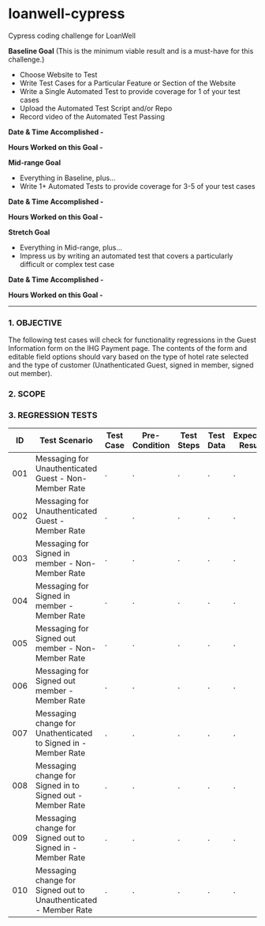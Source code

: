 # loanwell-cypress
Cypress coding challenge for LoanWell

**Baseline Goal** (This is the minimum viable result and is a must-have for this challenge.)

- Choose Website to Test
- Write Test Cases for a Particular Feature or Section of the Website
- Write a Single Automated Test to provide coverage for 1 of your test cases
- Upload the Automated Test Script and/or Repo
- Record video of the Automated Test Passing

**Date & Time Accomplished -**

**Hours Worked on this Goal -**

**Mid-range Goal**

- Everything in Baseline, plus...
- Write 1+ Automated Tests to provide coverage for 3-5 of your test cases

**Date & Time Accomplished -** 

**Hours Worked on this Goal -**

**Stretch Goal**

- Everything in Mid-range, plus...
- Impress us by writing an automated test that covers a particularly difficult or complex test case

**Date & Time Accomplished -** 

**Hours Worked on this Goal -**

----------------------------------------------------------
### 1. OBJECTIVE
The following test cases will check for functionality regressions in the Guest Information form on the IHG Payment page. The contents of the form and editable field options should vary based on the type of hotel rate selected and the type of customer (Unathenticated Guest, signed in member, signed out member).

### 2. SCOPE


### 3. REGRESSION TESTS

| ID | Test Scenario | Test Case | Pre-Condition | Test Steps | Test Data | Expected Result | Actual Result | Status P/F |
|----|---------------|-----------|---------------|------------|-----------|-----------------|---------------|------------|
| 001 | Messaging for Unauthenticated Guest - Non-Member Rate|.    |.       |.      |.       |.      |.      |.     |
| 002 | Messaging for Unauthenticated Guest - Member Rate |.    |.       |.      |.       |.      |.      |.     |
| 003 | Messaging for Signed in member - Non-Member Rate |.    |.       |.      |.       |.      |.      |.     |
| 004 | Messaging for Signed in member - Member Rate |.    |.       |.      |.       |.      |.      |.     |
| 005 | Messaging for Signed out member - Non-Member Rate |.    |.       |.      |.       |.      |.      |.     |
| 006 | Messaging for Signed out member - Member Rate |.    |.       |.      |.       |.      |.      |.     |
| 007 | Messaging change for Unathenticated to Signed in - Member Rate |.    |.       |.      |.       |.      |.      |.     |
| 008 | Messaging change for Signed in to Signed out - Member Rate |.    |.       |.      |.       |.      |.      |.     |
| 009 | Messaging change for Signed out to Signed in - Member Rate |.    |.       |.      |.       |.      |.      |.     |
| 010 | Messaging change for Signed out to Unauthenticated - Member Rate |.    |.       |.      |.       |.      |.      |.     |





